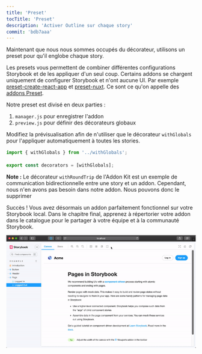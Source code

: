 ```yaml
---
title: 'Preset'
tocTitle: 'Preset'
description: 'Activer Outline sur chaque story'
commit: 'bdb7aaa'
---
```


Maintenant que nous nous sommes occupés du décorateur, utilisons un preset pour qu'il englobe chaque story.

Les presets vous permettent de combiner différentes configurations Storybook et de les appliquer d'un seul coup. Certains addons se chargent uniquement de configurer Storybook et n'ont aucune UI. Par exemple <a href="https://www.npmjs.com/package/@storybook/preset-create-react-app">preset-create-react-app</a> et <a href="https://www.npmjs.com/package/storybook-preset-nuxt">preset-nuxt</a>. Ce sont ce qu'on appelle des <a href="https://storybook.js.org/docs/react/addons/writing-presets">addons Preset</a>.

Notre preset est divisé en deux parties :

1. `manager.js` pour enregistrer l'addon
2. `preview.js` pour définir des décorateurs globaux

Modifiez la prévisualisation afin de n'utiliser que le décorateur `withGlobals` pour l'appliquer automatiquement à toutes les stories.

```js:title=src/preset/preview.js
import { withGlobals } from '../withGlobals';

export const decorators = [withGlobals];
```

<div class="aside"><b>Note :</b> Le décorateur <code>withRoundTrip</code> de l'Addon Kit est un exemple de communication bidirectionnelle entre une story et un addon. Cependant, nous n'en avons pas besoin dans notre addon. Nous pouvons donc le supprimer</div>

Succès ! Vous avez désormais un addon parfaitement fonctionnel sur votre Storybook local. Dans le chapitre final, apprenez à répertorier votre addon dans le catalogue pour le partager à votre équipe et à la communauté Storybook.

![activer/désactiver l'addon affiche/masque les contours](../../images/toggle.gif)
